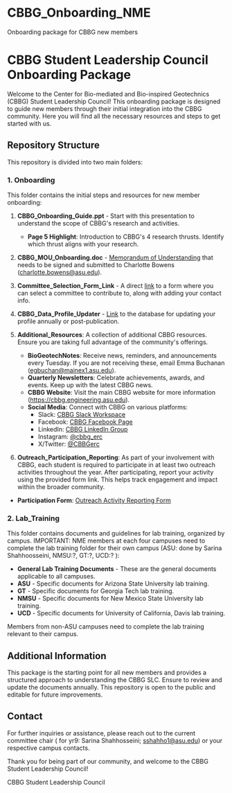 # CBBG_Onboarding_NME
Onboarding package for CBBG new members
# CBBG Student Leadership Council Onboarding Package

Welcome to the Center for Bio-mediated and Bio-inspired Geotechnics (CBBG) Student Leadership Council! This onboarding package is designed to guide new members through their initial integration into the CBBG community. Here you will find all the necessary resources and steps to get started with us.

## Repository Structure

This repository is divided into two main folders:

### 1. Onboarding

This folder contains the initial steps and resources for new member onboarding:

1. **CBBG_Onboarding_Guide.ppt** - Start with this presentation to understand the scope of CBBG's research and activities.
   - **Page 5 Highlight**: Introduction to CBBG's 4 research thrusts. Identify which thrust aligns with your research.
2. **CBBG_MOU_Onboarding.doc** - [Memorandum of Understanding](https://github.com/sarina1377/CBBG_Onboarding_NME/blob/main/Onboarding/CBBG%20MOU%20onboarding%20doc.pdf) that needs to be signed and submitted to Charlotte Bowens (charlotte.bowens@asu.edu).
3. **Committee_Selection_Form_Link** - A direct [link](https://docs.google.com/spreadsheets/d/1_A0jRY9E_ccodqEvCLSn8mYewqJIJkGJ7O7LqLltM_k/edit) to a form where you can select a committee to contribute to, along with adding your contact info.
4. **CBBG_Data_Profile_Updater** - [Link](https://cbbg.engineering.asu.edu/cbbg-database/) to the database for updating your profile annually or post-publication.
5. **Additional_Resources**: A collection of additional CBBG resources. Ensure you are taking full advantage of the community's offerings.
   - **BioGeotechNotes**: Receive news, reminders, and announcements every Tuesday. If you are not receiving these, email Emma Buchanan (egbuchan@mainex1.asu.edu).
   - **Quarterly Newsletters**: Celebrate achievements, awards, and events. Keep up with the latest CBBG news.
   - **CBBG Website**: Visit the main CBBG website for more information (https://cbbg.engineering.asu.edu).
   - **Social Media**: Connect with CBBG on various platforms:
       - Slack: [CBBG Slack Workspace](https://cbbg.slack.com/)
       - Facebook: [CBBG Facebook Page](https://www.facebook.com/CBBGerc)
       - LinkedIn: [CBBG LinkedIn Group](https://www.linkedin.com/groups/13758579)
       - Instagram: [@cbbg_erc](https://www.Instagram.com/cbbg_erc)
       - X/Twitter: [@CBBGerc](https://twitter.com/CBBGerc)
    
6. **Outreach_Participation_Reporting**: As part of your involvement with CBBG, each student is required to participate in at least two outreach activities throughout the year. After participating, report your activity using the provided form link. This helps track engagement and impact within the broader community.

- **Participation Form**: [Outreach Activity Reporting Form](https://docs.google.com/forms/d/e/1FAIpQLSfryS7ZjTjm3e08xWJjkKlYToi9dzs0wySp8OHWsHvXovkFlg/viewform)

### 2. Lab_Training

This folder contains documents and guidelines for lab training, organized by campus. IMPORTANT: NME members at each four campuses need to complete the lab training folder for their own campus (ASU: done by Sarina Shahhoosseini, NMSU:?, GT:?, UCD:? ):

- **General Lab Training Documents** - These are the general documents applicable to all campuses.
- **ASU** - Specific documents for Arizona State University lab training.
- **GT** - Specific documents for Georgia Tech lab training.
- **NMSU** - Specific documents for New Mexico State University lab training.
- **UCD** - Specific documents for University of California, Davis lab training.

Members from non-ASU campuses need to complete the lab training relevant to their campus.

## Additional Information

This package is the starting point for all new members and provides a structured approach to understanding the CBBG SLC. Ensure to review and update the documents annually. This repository is open to the public and editable for future improvements.

## Contact

For further inquiries or assistance, please reach out to the current committee chair ( for yr9: Sarina Shahhosseini; sshahho1@asu.edu) or your respective campus contacts.

Thank you for being part of our community, and welcome to the CBBG Student Leadership Council!

CBBG Student Leadership Council
